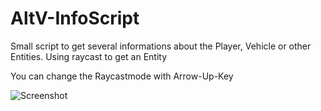 # AltV-InfoScript
Small script to get several informations about the Player, Vehicle or other Entities. Using raycast to get an Entity

You can change the Raycastmode with Arrow-Up-Key


![Screenshot](https://imgur.com/9tZv4hm.png)
